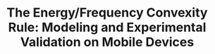 ---
type: paper
title: "The Energy/Frequency Convexity Rule: Modeling and Experimental Validation on Mobile Devices"
label: "arXiv:1401.4655"
link: https://arxiv.org/abs/1401.4655
year: 2014
authors:
  - name: Vogeleer, De
    first: Karel
  - name: Memmi
    first: Gerard
  - name: Jouvelot
    first: Pierre
  - name: Coelho
    first: Fabien
---